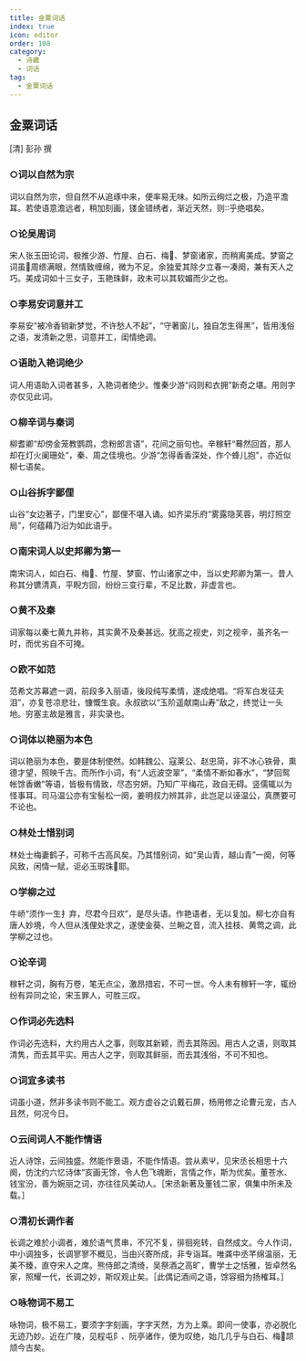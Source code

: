 ```yaml
---
title: 金粟词话
index: true
icon: editor
order: 108
category:
  - 诗藏
  - 词话
tag:
  - 金粟词话
---
```

  
## 金粟词话

[清] 彭孙 撰  

### ○词以自然为宗  

词以自然为宗，但自然不从追琢中来，便率易无味。如所云绚烂之极，乃造平澹耳。若使语意澹远者，稍加刻画，镂金错绣者，渐近天然，则乎绝唱矣。  

### ○论吴周词  

宋人张玉田论词，极推少游、竹屋、白石、梅、梦窗诸家，而稍离美成。梦窗之词虽周缋满眼，然情致缠绵，微为不足。余独爱其除夕立春一凑阕，兼有天人之巧。美成词如十三女子，玉艳珠鲜，政未可以其软媚而少之也。  

### ○李易安词意并工  

李易安“被冷香销新梦觉，不许愁人不起”，“守著窗儿，独自怎生得黑”，皆用浅俗之语，发清新之思，词意并工，闺情绝调。  

### ○语助入艳词绝少  

词人用语助入词者甚多，入艳词者绝少。惟秦少游“闷则和衣拥”新奇之堪。用则字亦仅见此词。  

### ○柳辛词与秦词  

柳耆卿“却傍金笼教鹦鹉，念粉郎言语”，花间之丽句也。辛稼轩“蓦然回首，那人却在灯火阑珊处”，秦、周之佳境也。少游“怎得香香深处，作个蜂儿抱”，亦近似柳七语矣。  

### ○山谷拆字鄙俚  

山谷“女边著子，门里安心”，鄙俚不堪入诵。如齐梁乐府“雾露隐芙蓉，明灯照空局”，何蕴藉乃沿为如此语乎。  

### ○南宋词人以史邦卿为第一  

南宋词人，如白石、梅、竹屋、梦窗、竹山诸家之中，当以史邦卿为第一。昔人称其分镳清真，平睨方回，纷纷三变行辈，不足比数，非虚言也。  

### ○黄不及秦  

词家每以秦七黄九并称，其实黄不及秦甚远。犹高之视史，刘之视辛，虽齐名一时，而优劣自不可掩。  

### ○欧不如范  

范希文苏幕遮一调，前段多入丽语，後段纯写柔情，遂成绝唱。“将军白发征夫泪”，亦复苍凉悲壮，慷慨生哀。永叔欲以“玉阶遥献南山寿”敌之，终觉让一头地。穷塞主故是雅言，非实录也。  

### ○词体以艳丽为本色  

词以艳丽为本色，要是体制使然。如韩魏公、寇莱公、赵忠简，非不冰心铁骨，熏德才望，照映千古。而所作小词，有“人远波空翠”，“柔情不断如春水”，“梦回鸳帐馀香嫩”等语，皆极有情致，尽态穷妍。乃知广平梅花，政自无碍。竖儒辄以为怪事耳。司马温公亦有宝髻松一阕，姜明叔力辨其非，此岂足以诬温公，真赝要可不论也。  

### ○林处士惜别词  

林处士梅妻鹤子，可称千古高风矣。乃其惜别词，如“吴山青，越山青”一阕，何等风致，闲情一赋，讵必玉瑕珠耶。  

### ○学柳之过  

牛峤“须作一生扌弃，尽君今日欢”，是尽头语。作艳语者，无以复加。柳七亦自有唐人妙境，今人但从浅俚处求之，遂使金葵、兰畹之音，流入挂枝、黄莺之调，此学柳之过也。  

### ○论辛词  

稼轩之词，胸有万卷，笔无点尘，激昂措宕，不可一世。今人未有稼轩一字，辄纷纷有异同之论，宋玉罪人，可胜三叹。  

### ○作词必先选料  

作词必先选料，大约用古人之事，则取其新颖，而去其陈因。用古人之语，则取其清隽，而去其平实。用古人之字，则取其鲜丽，而去其浅俗，不可不知也。  

### ○词宜多读书  

词虽小道，然非多读书则不能工。观方虚谷之讥戴石屏，杨用修之论曹元宠，古人且然，何况今日。  

### ○云间词人不能作情语  

近人诗馀，云间独盛。然能作景语，不能作情语。尝从素Ψ，见宋丞长相思十六阕，仿沈约六忆诗体“亥画无馀，令人色飞魂断，言情之作，斯为优矣。董苍水、钱宝汾，善为婉丽之词，亦往往风美动人。［宋丞新著及董钱二家，俱集中所未及载。］  

### ○清初长调作者  

长调之难於小调者，难於语气贯串，不冗不复，徘徊宛转，自然成文。今人作词，中小调独多，长调寥寥不概见，当由兴寄所成，非专诣耳。唯龚中丞芊绵温丽，无美不臻，直夺宋人之席。熊侍郎之清绮，吴祭酒之高旷，曹学士之恬雅，皆卓然名家，照耀一代，长调之妙，斯叹观止矣。［此偶记酒间之语，馀容细为扬榷耳。］  

### ○咏物词不易工  

咏物词，极不易工，要须字字刻画，字字天然，方为上乘。即间一使事，亦必脱化无迹乃妙。近在广陵，见程屯阝、阮亭诸作，便为叹绝，始几几乎与白石、梅颉颃今古矣。  

  
